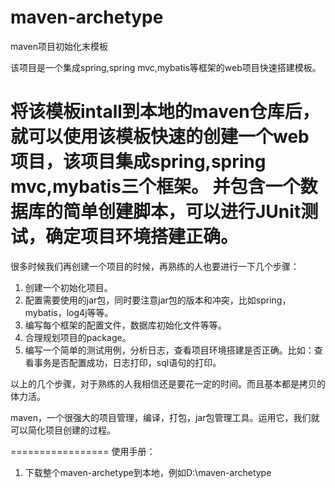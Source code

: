 maven-archetype
===============

maven项目初始化末模板


该项目是一个集成spring,spring mvc,mybatis等框架的web项目快速搭建模板。

将该模板intall到本地的maven仓库后，就可以使用该模板快速的创建一个web项目，该项目集成spring,spring mvc,mybatis三个框架。
并包含一个数据库的简单创建脚本，可以进行JUnit测试，确定项目环境搭建正确。
================

很多时候我们再创建一个项目的时候，再熟练的人也要进行一下几个步骤：
1. 创建一个初始化项目。
2. 配置需要使用的jar包，同时要注意jar包的版本和冲突，比如spring，mybatis，log4j等等。
3. 编写每个框架的配置文件，数据库初始化文件等等。
4. 合理规划项目的package。
5. 编写一个简单的测试用例，分析日志，查看项目环境搭建是否正确。比如：查看事务是否配置成功，日志打印，sql语句的打印。

以上的几个步骤，对于熟练的人我相信还是要花一定的时间。而且基本都是拷贝的体力活。

maven，一个很强大的项目管理，编译，打包，jar包管理工具。运用它，我们就可以简化项目创建的过程。

=================
使用手册：

1. 下载整个maven-archetype到本地，例如D:\maven-archetype
